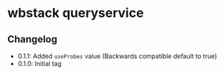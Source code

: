 # wbstack queryservice

## Changelog

- 0.1.1: Added `useProbes` value (Backwards compatible default to true)
- 0.1.0: Initial tag
